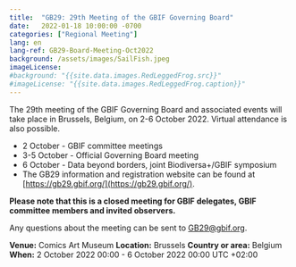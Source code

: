 ```yaml
---
title:  "GB29: 29th Meeting of the GBIF Governing Board"
date:   2022-01-18 10:00:00 -0700
categories: ["Regional Meeting"]
lang: en
lang-ref: GB29-Board-Meeting-Oct2022
background: /assets/images/SailFish.jpeg
imageLicense:
#background: "{{site.data.images.RedLeggedFrog.src}}"
#imageLicense: "{{site.data.images.RedLeggedFrog.caption}}"
---
```


The 29th meeting of the GBIF Governing Board and associated events will take place in Brussels, Belgium, on 2-6 October 2022. Virtual attendance is also possible.

- 2 October - GBIF committee meetings
- 3-5 October - Official Governing Board meeting
- 6 October - Data beyond borders, joint Biodiversa+/GBIF symposium
- The GB29 information and registration website can be found at [https://gb29.gbif.org/](https://gb29.gbif.org/).

**Please note that this is a closed meeting for GBIF delegates, GBIF committee members and invited observers.**

Any questions about the meeting can be sent to [GB29@gbif.org](mailto:GB29@gbif.org).

**Venue:** Comics Art Museum
**Location:** Brussels
**Country or area:** Belgium
**When:** 2 October 2022 00:00 - 6 October 2022 00:00 UTC +02:00
